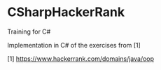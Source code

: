 # CSharpHackerRank
Training for C#

Implementation in C# of the exercises from [1]

[1] https://www.hackerrank.com/domains/java/oop
